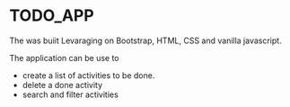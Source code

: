 # TODO_APP

The was buiit Levaraging on Bootstrap, HTML, CSS and vanilla javascript.

The application can be use to 
- create a list of activities to be done.
- delete a done activity
- search and filter activities
